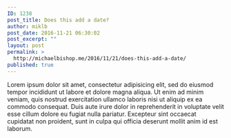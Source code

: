 ```yaml
---
ID: 1238
post_title: Does this add a date?
author: miklb
post_date: 2016-11-21 06:30:02
post_excerpt: ""
layout: post
permalink: >
  http://michaelbishop.me/2016/11/21/does-this-add-a-date/
published: true
---
```

Lorem ipsum dolor sit amet, consectetur adipisicing elit, sed do eiusmod tempor incididunt ut labore et dolore magna aliqua. Ut enim ad minim veniam, quis nostrud exercitation ullamco laboris nisi ut aliquip ex ea commodo consequat. Duis aute irure dolor in reprehenderit in voluptate velit esse cillum dolore eu fugiat nulla pariatur. Excepteur sint occaecat cupidatat non proident, sunt in culpa qui officia deserunt mollit anim id est laborum.